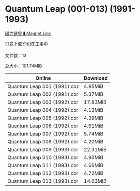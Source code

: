 # Quantum Leap (001-013) (1991-1993)

[磁力链接⬇Magnet Link](magnet:?xt=urn:btih:b62b4c8a2e30d8fe005fedc09232e62d510c304b&dn=Quantum%20Leap%20%28001-013%29%20%281991-1993%29)

打包下载📦仍在工事中

文件数：13

总大小：101.74MiB

Online | Download
--- | ---
Quantum Leap 001 (1991).cbz | 4.85MiB
Quantum Leap 002 (1991).cbr | 5.37MiB
Quantum Leap 003 (1992).cbr | 17.83MiB
Quantum Leap 004 (1992).cbr | 4.13MiB
Quantum Leap 005 (1992).cbr | 4.39MiB
Quantum Leap 006 (1992).cbr | 4.61MiB
Quantum Leap 007 (1992).cbr | 5.74MiB
Quantum Leap 008 (1992).cbr | 4.20MiB
Quantum Leap 009 (1993).cbr | 22.31MiB
Quantum Leap 010 (1993).cbr | 4.90MiB
Quantum Leap 011 (1993).cbr | 4.66MiB
Quantum Leap 012 (1993).cbr | 4.72MiB
Quantum Leap 013 (1993).cbr | 14.03MiB